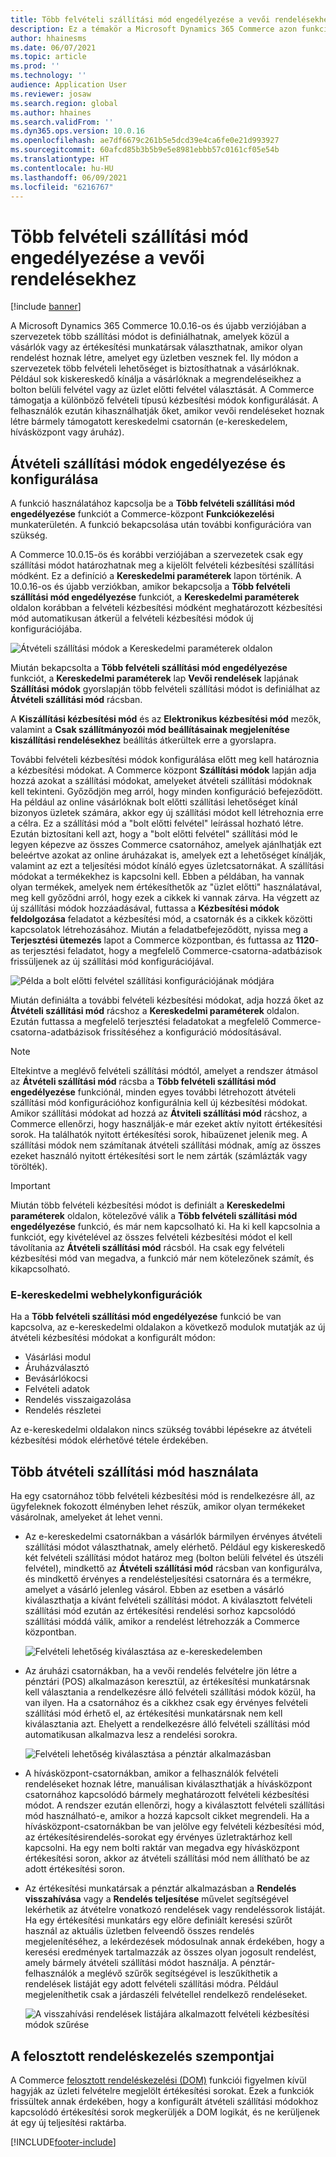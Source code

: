 ```yaml
---
title: Több felvételi szállítási mód engedélyezése a vevői rendelésekhez
description: Ez a témakör a Microsoft Dynamics 365 Commerce azon funkcióit ismerteti, amelyek lehetővé teszik vevői rendelések létrehozását az üzletben való felvételhez.
author: hhainesms
ms.date: 06/07/2021
ms.topic: article
ms.prod: ''
ms.technology: ''
audience: Application User
ms.reviewer: josaw
ms.search.region: global
ms.author: hhaines
ms.search.validFrom: ''
ms.dyn365.ops.version: 10.0.16
ms.openlocfilehash: ae7df6679c261b5e5dcd39e4ca6fe0e21d993927
ms.sourcegitcommit: 60afcd85b3b5b9e5e8981ebbb57c0161cf05e54b
ms.translationtype: HT
ms.contentlocale: hu-HU
ms.lasthandoff: 06/09/2021
ms.locfileid: "6216767"
---
```

# <a name="enable-multiple-pickup-delivery-modes-for-customer-orders"></a>Több felvételi szállítási mód engedélyezése a vevői rendelésekhez

[!include [banner](includes/banner.md)]


A Microsoft Dynamics 365 Commerce 10.0.16-os és újabb verziójában a szervezetek több szállítási módot is definiálhatnak, amelyek közül a vásárlók vagy az értékesítési munkatársak választhatnak, amikor olyan rendelést hoznak létre, amelyet egy üzletben vesznek fel. Ily módon a szervezetek több felvételi lehetőséget is biztosíthatnak a vásárlóknak. Például sok kiskereskedő kínálja a vásárlóknak a megrendeléseikhez a bolton belüli felvétel vagy az üzlet előtti felvétel választását. A Commerce támogatja a különböző felvételi típusú kézbesítési módok konfigurálását. A felhasználók ezután kihasználhatják őket, amikor vevői rendeléseket hoznak létre bármely támogatott kereskedelmi csatornán (e-kereskedelem, hívásközpont vagy áruház).

## <a name="enable-and-configure-pickup-delivery-modes"></a>Átvételi szállítási módok engedélyezése és konfigurálása

A funkció használatához kapcsolja be a **Több felvételi szállítási mód engedélyezése** funkciót a Commerce-központ **Funkciókezelési** munkaterületén. A funkció bekapcsolása után további konfigurációra van szükség.

A Commerce 10.0.15-ös és korábbi verziójában a szervezetek csak egy szállítási módot határozhatnak meg a kijelölt felvételi kézbesítési szállítási módként. Ez a definíció a **Kereskedelmi paraméterek** lapon történik. A 10.0.16-os és újabb verziókban, amikor bekapcsolja a **Több felvételi szállítási mód engedélyezése** funkciót, a **Kereskedelmi paraméterek** oldalon korábban a felvételi kézbesítési módként meghatározott kézbesítési mód automatikusan átkerül a felvételi kézbesítési módok új konfigurációjába.

![Átvételi szállítási módok a Kereskedelmi paraméterek oldalon](media/multiplepickupparameter.png)

Miután bekapcsolta a **Több felvételi szállítási mód engedélyezése** funkciót, a **Kereskedelmi paraméterek** lap **Vevői rendelések** lapjának **Szállítási módok** gyorslapján több felvételi szállítási módot is definiálhat az **Átvételi szállítási mód** rácsban.

A **Kiszállítási kézbesítési mód** és az **Elektronikus kézbesítési mód** mezők, valamint a **Csak szállítmányozói mód beállításainak megjelenítése kiszállítási rendelésekhez** beállítás átkerültek erre a gyorslapra.

További felvételi kézbesítési módok konfigurálása előtt meg kell határoznia a kézbesítési módokat. A Commerce központ **Szállítási módok** lapján adja hozzá azokat a szállítási módokat, amelyeket átvételi szállítási módoknak kell tekinteni. Győződjön meg arról, hogy minden konfiguráció befejeződött. Ha például az online vásárlóknak bolt előtti szállítási lehetőséget kínál bizonyos üzletek számára, akkor egy új szállítási módot kell létrehoznia erre a célra. Ez a szállítási mód a "bolt előtti felvétel" leírással hozható létre. Ezután biztosítani kell azt, hogy a "bolt előtti felvétel" szállítási mód le legyen képezve az összes Commerce csatornához, amelyek ajánlhatják ezt beleértve azokat az online áruházakat is, amelyek ezt a lehetőséget kínálják, valamint az ezt a teljesítési módot kínáló egyes üzletcsatornákat. A szállítási módokat a termékekhez is kapcsolni kell. Ebben a példában, ha vannak olyan termékek, amelyek nem értékesíthetők az "üzlet előtti" használatával, meg kell győződni arról, hogy ezek a cikkek ki vannak zárva. Ha végzett az új szállítási módok hozzáadásával, futtassa a **Kézbesítési módok feldolgozása** feladatot a kézbesítési mód, a csatornák és a cikkek közötti kapcsolatok létrehozásához. Miután a feladatbefejeződött, nyissa meg a **Terjesztési ütemezés** lapot a Commerce központban, és futtassa az **1120**-as terjesztési feladatot, hogy a megfelelő Commerce-csatorna-adatbázisok frissüljenek az új szállítási mód konfigurációjával.

![Példa a bolt előtti felvétel szállítási konfigurációjának módjára](media/pickupmodes.png)

Miután definiálta a további felvételi kézbesítési módokat, adja hozzá őket az **Átvételi szállítási mód** rácshoz a **Kereskedelmi paraméterek** oldalon. Ezután futtassa a megfelelő terjesztési feladatokat a megfelelő Commerce-csatorna-adatbázisok frissítéséhez a konfiguráció módosításával.

> [!NOTE]
> Eltekintve a meglévő felvételi szállítási módtól, amelyet a rendszer átmásol az **Átvételi szállítási mód** rácsba a **Több felvételi szállítási mód engedélyezése** funkciónál, minden egyes további létrehozott átvételi szállítási mód konfigurációhoz konfigurálnia kell új kézbesítési módokat. Amikor szállítási módokat ad hozzá az **Átviteli szállítási mód** rácshoz, a Commerce ellenőrzi, hogy használják-e már ezeket aktív nyitott értékesítési sorok. Ha találhatók nyitott értékesítési sorok, hibaüzenet jelenik meg. A szállítási módok nem számítanak átvételi szállítási módnak, amíg az összes ezeket használó nyitott értékesítési sort le nem zárták (számlázták vagy törölték).

> [!IMPORTANT]
> Miután több felvételi kézbesítési módot is definiált a **Kereskedelmi paraméterek** oldalon, kötelezővé válik a **Több felvételi szállítási mód engedélyezése** funkció, és már nem kapcsolható ki. Ha ki kell kapcsolnia a funkciót, egy kivételével az összes felvételi kézbesítési módot el kell távolítania az **Átvételi szállítási mód** rácsból. Ha csak egy felvételi kézbesítési mód van megadva, a funkció már nem kötelezőnek számít, és kikapcsolható.

### <a name="e-commerce-site-configurations"></a>E-kereskedelmi webhelykonfigurációk

Ha a **Több felvételi szállítási mód engedélyezése** funkció be van kapcsolva, az e-kereskedelmi oldalakon a következő modulok mutatják az új átvételi kézbesítési módokat a konfigurált módon:

- Vásárlási modul
- Áruházválasztó
- Bevásárlókocsi
- Felvételi adatok
- Rendelés visszaigazolása
- Rendelés részletei

Az e-kereskedelmi oldalakon nincs szükség további lépésekre az átvételi kézbesítési módok elérhetővé tétele érdekében.

## <a name="work-with-multiple-pickup-delivery-modes"></a>Több átvételi szállítási mód használata

Ha egy csatornához több felvételi kézbesítési mód is rendelkezésre áll, az ügyfeleknek fokozott élményben lehet részük, amikor olyan termékeket vásárolnak, amelyeket át lehet venni. 

- Az e-kereskedelmi csatornákban a vásárlók bármilyen érvényes átvételi szállítási módot választhatnak, amely elérhető. Például egy kiskereskedő két felvételi szállítási módot határoz meg (bolton belüli felvétel és útszéli felvétel), mindkettő az **Átvételi szállítási mód** rácsban van konfigurálva, és mindkettő érvényes a rendelésteljesítési csatornára és a termékre, amelyet a vásárló jelenleg vásárol. Ebben az esetben a vásárló kiválaszthatja a kívánt felvételi szállítási módot. A kiválasztott felvételi szállítási mód ezután az értékesítési rendelési sorhoz kapcsolódó szállítási móddá válik, amikor a rendelést létrehozzák a Commerce központban.

    ![Felvételi lehetőség kiválasztása az e-kereskedelemben](media/pickupecommerce.png)

- Az áruházi csatornákban, ha a vevői rendelés felvételre jön létre a pénztári (POS) alkalmazáson keresztül, az értékesítési munkatársnak kell választania a rendelkezésre álló felvételi szállítási módok közül, ha van ilyen. Ha a csatornához és a cikkhez csak egy érvényes felvételi szállítási mód érhető el, az értékesítési munkatársnak nem kell kiválasztania azt. Ehelyett a rendelkezésre álló felvételi szállítási mód automatikusan alkalmazva lesz a rendelési sorokra.

    ![Felvételi lehetőség kiválasztása a pénztár alkalmazásban](media/pickuppos.png)

- A hívásközpont-csatornákban, amikor a felhasználók felvételi rendeléseket hoznak létre, manuálisan kiválaszthatják a hívásközpont csatornához kapcsolódó bármely meghatározott felvételi kézbesítési módot. A rendszer ezután ellenőrzi, hogy a kiválasztott felvételi szállítási mód használható-e, amikor a hozzá kapcsolt cikket megrendeli. Ha a hívásközpont-csatornákban be van jelölve egy felvételi kézbesítési mód, az értékesítésirendelés-sorokat egy érvényes üzletraktárhoz kell kapcsolni. Ha egy nem bolti raktár van megadva egy hívásközpont értékesítési soron, akkor az átvételi szállítási mód nem állítható be az adott értékesítési soron.
- Az értékesítési munkatársak a pénztár alkalmazásban a **Rendelés visszahívása** vagy a **Rendelés teljesítése** művelet segítségével lekérhetik az átvételre vonatkozó rendelések vagy rendeléssorok listáját. Ha egy értékesítési munkatárs egy előre definiált keresési szűrőt használ az aktuális üzletben felveendő összes rendelés megjelenítéséhez, a lekérdezések módosulnak annak érdekében, hogy a keresési eredmények tartalmazzák az összes olyan jogosult rendelést, amely bármely átvételi szállítási módot használja. A pénztár-felhasználók a meglévő szűrők segítségével is leszűkíthetik a rendelések listáját egy adott felvételi szállítási módra. Például megjeleníthetik csak a járdaszéli felvétellel rendelkező rendeléseket.

    ![A visszahívási rendelések listájára alkalmazott felvételi kézbesítési módok szűrése](media/pickuprecallorder.png)

## <a name="considerations-for-distributed-order-management"></a>A felosztott rendeléskezelés szempontjai

A Commerce [felosztott rendeléskezelési (DOM)](./dom.md) funkciói figyelmen kívül hagyják az üzleti felvételre megjelölt értékesítési sorokat. Ezek a funkciók frissültek annak érdekében, hogy a konfigurált átvételi szállítási módokhoz kapcsolódó értékesítési sorok megkerüljék a DOM logikát, és ne kerüljenek át egy új teljesítési raktárba.


[!INCLUDE[footer-include](../includes/footer-banner.md)]

